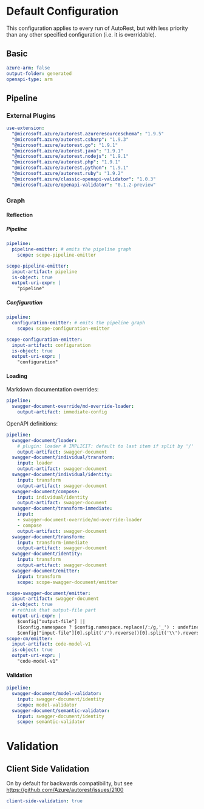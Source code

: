 # Default Configuration

This configuration applies to every run of AutoRest, but with less priority than any other specified configuration (i.e. it is overridable).

## Basic

``` yaml
azure-arm: false
output-folder: generated
openapi-type: arm
```

## Pipeline

### External Plugins

``` yaml
use-extension:
  "@microsoft.azure/autorest.azureresourceschema": "1.9.5"
  "@microsoft.azure/autorest.csharp": "1.9.3"
  "@microsoft.azure/autorest.go": "1.9.1"
  "@microsoft.azure/autorest.java": "1.9.1"
  "@microsoft.azure/autorest.nodejs": "1.9.1"
  "@microsoft.azure/autorest.php": "1.9.1"
  "@microsoft.azure/autorest.python": "1.9.1"
  "@microsoft.azure/autorest.ruby": "1.9.2"
  "@microsoft.azure/classic-openapi-validator": "1.0.3"
  "@microsoft.azure/openapi-validator": "0.1.2-preview"
```    

### Graph

#### Reflection

##### Pipeline

``` yaml
pipeline:
  pipeline-emitter: # emits the pipeline graph
    scope: scope-pipeline-emitter

scope-pipeline-emitter:
  input-artifact: pipeline
  is-object: true
  output-uri-expr: |
    "pipeline"
```

##### Configuration

``` yaml
pipeline:
  configuration-emitter: # emits the pipeline graph
    scope: scope-configuration-emitter

scope-configuration-emitter:
  input-artifact: configuration
  is-object: true
  output-uri-expr: |
    "configuration"
```

#### Loading

Markdown documentation overrides:

``` yaml
pipeline:
  swagger-document-override/md-override-loader:
    output-artifact: immediate-config
```

OpenAPI definitions:

``` yaml
pipeline:
  swagger-document/loader:
    # plugin: loader # IMPLICIT: default to last item if split by '/'
    output-artifact: swagger-document
  swagger-document/individual/transform:
    input: loader
    output-artifact: swagger-document
  swagger-document/individual/identity:
    input: transform
    output-artifact: swagger-document
  swagger-document/compose:
    input: individual/identity
    output-artifact: swagger-document
  swagger-document/transform-immediate:
    input:
    - swagger-document-override/md-override-loader
    - compose
    output-artifact: swagger-document
  swagger-document/transform:
    input: transform-immediate
    output-artifact: swagger-document
  swagger-document/identity:
    input: transform
    output-artifact: swagger-document
  swagger-document/emitter:
    input: transform
    scope: scope-swagger-document/emitter

scope-swagger-document/emitter:
  input-artifact: swagger-document
  is-object: true
  # rethink that output-file part
  output-uri-expr: |
    $config["output-file"] || 
    ($config.namespace ? $config.namespace.replace(/:/g,'_') : undefined) || 
    $config["input-file"][0].split('/').reverse()[0].split('\\').reverse()[0].replace(/\.json$/, "")
scope-cm/emitter:
  input-artifact: code-model-v1
  is-object: true
  output-uri-expr: |
    "code-model-v1"
```

#### Validation

``` yaml
pipeline:
  swagger-document/model-validator:
    input: swagger-document/identity
    scope: model-validator
  swagger-document/semantic-validator:
    input: swagger-document/identity
    scope: semantic-validator
```

# Validation

## Client Side Validation

On by default for backwards compatibility, but see https://github.com/Azure/autorest/issues/2100

``` yaml
client-side-validation: true
```

